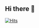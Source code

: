 ## Hi there 👋
[![Hits](https://hits.seeyoufarm.com/api/count/incr/badge.svg?url=https%3A%2F%2Fgithub.com%2FYEW0N-KIM%2FacornProject&count_bg=%2379C83D&title_bg=%23555555&icon=&icon_color=%23E7E7E7&title=yewon-kim&edge_flat=false)](https://hits.seeyoufarm.com)                   
<!--
**YEW0N-KIM/YEW0N-KIM** is a ✨ _special_ ✨ repository because its `README.md` (this file) appears on your GitHub profile.

Here are some ideas to get you started:

- 🔭 I’m currently working on ...
- 🌱 I’m currently learning ...
- 👯 I’m looking to collaborate on ...
- 🤔 I’m looking for help with ...
- 💬 Ask me about ...
- 📫 How to reach me: ...
- 😄 Pronouns: ...
- ⚡ Fun fact: ...
-->

